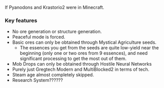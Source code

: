 If Pyanodons and Krastorio2 were in Minecraft.
### Key features
- No ore generation or structure generation.
- Peaceful mode is forced.
- Basic ores can only be obtained through Mystical Agriculture seeds.
	- The essences you get from the seeds are quite low-yield near the beginning (only one or two ores from 9 essences), and need significant processing to get the most out of them.
- Mob Drops can only be obtained through Hostile Neural Networks
- Purely just Gregtech Modern and MultiBlocked2 in terms of tech.
- Steam age almost completely skipped.
- Research System??????